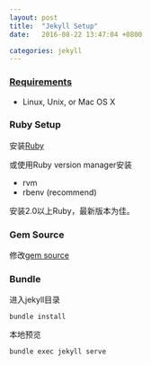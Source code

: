 ```yaml
---
layout: post
title:  "Jekyll Setup"
date:   2016-08-22 13:47:04 +0800

categories: jekyll
---
```


### [Requirements](https://jekyllrb.com/docs/installation/)

* Linux, Unix, or Mac OS X

### Ruby Setup

安装[Ruby](https://www.ruby-lang.org/en/documentation/installation/)

或使用Ruby version manager安装

* rvm
* rbenv (recommend)

安装2.0以上Ruby，最新版本为佳。

### Gem Source
修改[gem source](https://ruby.taobao.org/)

### Bundle
进入jekyll目录

	bundle install

本地预览
	
	bundle exec jekyll serve




